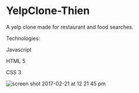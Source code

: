 # YelpClone-Thien

A yelp clone made for restaurant and food searches.

Technologies:

Javascript

HTML 5

CSS 3

![screen shot 2017-02-21 at 12 21 45 pm](https://cloud.githubusercontent.com/assets/23460835/23183313/7faccfd4-f830-11e6-9420-993f02736b43.png)

